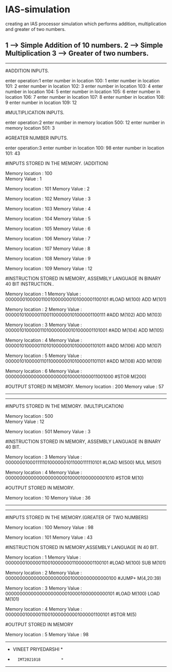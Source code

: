 # IAS-simulation
creating an IAS processor simulation which performs addition, multiplication and greater of two numbers.

 1 --> Simple Addition of 10 numbers.
 2 --> Simple Multiplication
 3 --> Greater of two numbers.
 ----------------------------------------------------------------------------------------------------------------------------------
 ----------------------------------------------------------------------------------------------------------------------------------

#ADDITION INPUTS.

enter operation:1
enter number in location 100: 1 
enter number in location 101: 2
enter number in location 102: 3
enter number in location 103: 4
enter number in location 104: 5
enter number in location 105: 6
enter number in location 106: 7
enter number in location 107: 8
enter number in location 108: 9
enter number in location 109: 12

#MULTIPLICATION INPUTS.

enter operation:2
enter number in memory location 500: 12
enter number in memory location 501: 3

#GREATER NUMBER INPUTS.

enter operation:3
enter number in location 100: 98
enter number in location 101: 43

#INPUTS STORED IN THE MEMORY. (ADDITION)

Memory location : 100    
Memory Value : 1 

Memory location : 101
Memory Value : 2

Memory location : 102
Memory Value : 3

Memory location : 103
Memory Value : 4

Memory location : 104
Memory Value : 5

Memory location : 105
Memory Value : 6

Memory location : 106
Memory Value : 7

Memory location : 107
Memory Value : 8

Memory location : 108
Memory Value : 9

Memory location : 109
Memory Value : 12

#INSTRUCTION STORED IN MEMORY, ASSEMBLY LANGUAGE IN BINARY 40 BIT INSTRUCTION..

Memory location : 1
Memory Value : 0000000100000110010000000101000001100101       #LOAD M(100) ADD M(101)

Memory location : 2
Memory Value : 0000010100000110011000000101000001100111       #ADD M(102) ADD M(103)

Memory location : 3
Memory Value : 0000010100000110100000000101000001101001       #ADD M(104) ADD M(105)

Memory location : 4
Memory Value : 0000010100000110101000000101000001101011       #ADD M(106) ADD M(107)

Memory location : 5
Memory Value : 0000010100000110110000000101000001101101       #ADD M(108) ADD M(109)

Memory location : 6
Memory Value : 0000000000000000000000100001000011001000       #STOR M(200)

#OUTPUT STORED IN MEMORY.
Memory location : 200
Memory value : 57

-----------------------------------------------------------------------------------------------------------------------------------------
-----------------------------------------------------------------------------------------------------------------------------------------

#INPUTS STORED IN THE MEMORY. (MULTIPLICATION)

Memory location : 500    
Memory Value : 12 

Memory location : 501
Memory Value : 3

#INSTRUCTION STORED IN MEMORY, ASSEMBLY LANGUAGE IN BINARY 40 BIT.

Memory location : 3
Memory Value : 0000000100011111010000001011000111110101       #LOAD M(500) MUL M(501)

Memory location : 4
Memory Value : 0000000000000000000000100001000000001010	#STOR M(10)

#OUTPUT STORED IN MEMORY.

Memory location : 10
Memory Value : 36

------------------------------------------------------------------------------------------------------------------------------------------
------------------------------------------------------------------------------------------------------------------------------------------

#INPUTS STORED IN THE MEMORY.(GREATER OF TWO NUMBERS)

Memory location : 100
Memory Value : 98

Memory location : 101
Memory Value : 43

#INSTRUCTION STORED IN MEMORY,ASSEMBLY LANGUAGE IN 40 BIT.

Memory location : 1
Memory Value : 0000000100000110010000000110000001100101	#LOAD M(100) SUB M(101)

Memory location : 2
Memory Value : 0000000000000000000000010000000000000100	#JUMP+ M(4,20:39)

Memory location : 3
Memory Value : 0000000000000000000000100001000000000101	#LOAD M(100) LOAD M(101)

Memory location : 4
Memory Value : 0000000100000110010000000001000001100101	#STOR M(5)

#OUTPUT STORED IN MEMORY

Memory location : 5
Memory Value : 98

****************************
*    VINEET PRIYEDARSHI    *
*       IMT2021018         *
****************************
